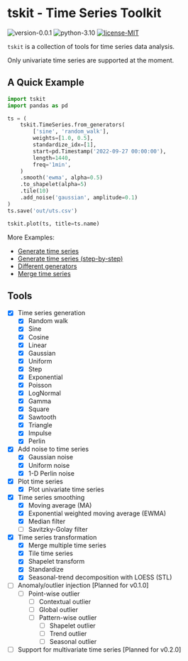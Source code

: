 # tskit - Time Series Toolkit

![version-0.0.1](https://img.shields.io/badge/version-0.0.1-blue)
![python-3.10](https://img.shields.io/badge/python-3.10-blue?logo=python&logoColor=white)
[![license-MIT](https://img.shields.io/badge/license-MIT-green)](https://github.com/alumik/time-series-toolkit/blob/main/LICENSE)

`tskit` is a collection of tools for time series data analysis.

Only univariate time series are supported at the moment.

## A Quick Example

```python
import tskit
import pandas as pd

ts = (
    tskit.TimeSeries.from_generators(
        ['sine', 'random_walk'],
        weights=[1.0, 0.5],
        standardize_idx=[1],
        start=pd.Timestamp('2022-09-27 00:00:00'),
        length=1440,
        freq='1min',
    )
    .smooth('ewma', alpha=0.5)
    .to_shapelet(alpha=5)
    .tile(10)
    .add_noise('gaussian', amplitude=0.1)
)
ts.save('out/uts.csv')

tskit.plot(ts, title=ts.name)
```

More Examples:

- [Generate time series](https://github.com/alumik/time-series-toolkit/blob/master/notebooks/generate_time_series.ipynb)
- [Generate time series (step-by-step)](https://github.com/alumik/time-series-toolkit/blob/master/notebooks/generate_time_series_step_by_step.ipynb)
- [Different generators](https://github.com/alumik/time-series-toolkit/blob/master/notebooks/different_generators.ipynb)
- [Merge time series](https://github.com/alumik/time-series-toolkit/blob/master/notebooks/merge_time_series.ipynb)

## Tools

- [x] Time series generation
    - [x] Random walk
    - [x] Sine
    - [x] Cosine
    - [x] Linear
    - [x] Gaussian
    - [x] Uniform
    - [x] Step
    - [x] Exponential
    - [x] Poisson
    - [x] LogNormal
    - [x] Gamma
    - [x] Square
    - [x] Sawtooth
    - [x] Triangle
    - [x] Impulse
    - [x] Perlin
- [x] Add noise to time series
    - [x] Gaussian noise
    - [x] Uniform noise
    - [x] 1-D Perlin noise
- [x] Plot time series
    - [x] Plot univariate time series
- [x] Time series smoothing
    - [x] Moving average (MA)
    - [x] Exponential weighted moving average (EWMA)
    - [x] Median filter
    - [ ] Savitzky-Golay filter
- [x] Time series transformation
    - [x] Merge multiple time series
    - [x] Tile time series
    - [x] Shapelet transform
    - [x] Standardize
    - [x] Seasonal-trend decomposition with LOESS (STL)
- [ ] Anomaly/outlier injection [Planned for v0.1.0]
    - [ ] Point-wise outlier
        - [ ] Contextual outlier
        - [ ] Global outlier
      - [ ] Pattern-wise outlier
        - [ ] Shapelet outlier
        - [ ] Trend outlier
        - [ ] Seasonal outlier
- [ ] Support for multivariate time series [Planned for v0.2.0]
